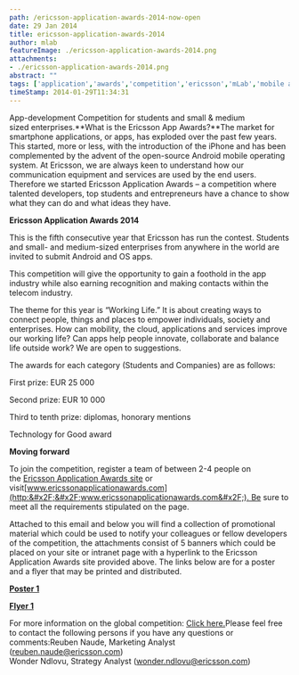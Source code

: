 ```yaml
---
path: /ericsson-application-awards-2014-now-open
date: 29 Jan 2014
title: ericsson-application-awards-2014
author: mlab
featureImage: ./ericsson-application-awards-2014.png
attachments: 
- ./ericsson-application-awards-2014.png
abstract: ""
tags: ['application','awards','competition','ericsson','mLab','mobile apps']
timeStamp: 2014-01-29T11:34:31
---
```


App-development Competition for students and small &amp; medium  
sized enterprises.**What is the Ericsson App Awards?**The market for smartphone applications, or apps, has exploded over the past few years. This started, more or less, with the introduction of the iPhone and has been complemented by the advent of the open-source Android mobile operating system. At Ericsson, we are always keen to understand how our communication equipment and services are used by the end users. Therefore we started Ericsson Application Awards – a competition where talented developers, top students and entrepreneurs have a chance to show what they can do and what ideas they have.

**Ericsson Application Awards 2014**

This is the fifth consecutive year that Ericsson has run the contest. Students and small- and medium-sized enterprises from anywhere in the world are invited to submit Android and OS apps.

This competition will give the opportunity to gain a foothold in the app industry while also earning recognition and making contacts within the telecom industry.

The theme for this year is “Working Life.” It is about creating ways to connect people, things and places to empower individuals, society and enterprises. How can mobility, the cloud, applications and services improve our working life? Can apps help people innovate, collaborate and balance life outside work? We are open to suggestions.

The awards for each category (Students and Companies) are as follows:

First prize: EUR 25 000

Second prize: EUR 10 000

Third to tenth prize: diplomas, honorary mentions

Technology for Good award

 **Moving forward**

To join the competition, register a team of between 2-4 people on the [Ericsson Application Awards site](http:&#x2F;&#x2F;www.ericsson.com&#x2F;thecompany&#x2F;ericsson-application-awards) or visit[www.ericssonapplicationawards.com](http:&#x2F;&#x2F;www.ericssonapplicationawards.com&#x2F;). Be sure to meet all the requirements stipulated on the page.

Attached to this email and below you will find a collection of promotional material which could be used to notify your colleagues or fellow developers of the competition, the attachments consist of 5 banners which could be placed on your site or intranet page with a hyperlink to the Ericsson Application Awards site provided above. The links below are for a poster and a flyer that may be printed and distributed.

**[Poster 1](https:&#x2F;&#x2F;www.dropbox.com&#x2F;sh&#x2F;6c26wzzvfaznkfd&#x2F;N-E9enmMOg)**

**[Flyer 1](https:&#x2F;&#x2F;www.dropbox.com&#x2F;sh&#x2F;6c26wzzvfaznkfd&#x2F;N-E9enmMOg)**

For more information on the global competition: [Click here.](http:&#x2F;&#x2F;www.ericsson.com&#x2F;thecompany&#x2F;ericsson-application-awards)Please feel free to contact the following persons if you have any questions or comments:Reuben Naude, Marketing Analyst ([reuben.naude@ericsson.com](mailto:reuben.naude@ericsson.com))  
Wonder Ndlovu, Strategy Analyst ([wonder.ndlovu@ericsson.com](mailto:wonder.ndlovu@ericsson.com))


